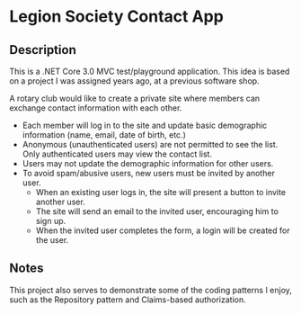 # Legion Society Contact App

## Description

This is a .NET Core 3.0 MVC test/playground application. This idea is based on a project I was assigned years ago, at a previous software shop.

A rotary club would like to create a private site where members can exchange contact information with each other.

- Each member will log in to the site and update basic demographic information (name, email, date of birth, etc.)
- Anonymous (unauthenticated users) are not permitted to see the list. Only authenticated users may view the contact list.
- Users may not update the demographic information for other users.
- To avoid spam/abusive users, new users must be invited by another user.
	- When an existing user logs in, the site will present a button to invite another user.
	- The site will send an email to the invited user, encouraging him to sign up.
	- When the invited user completes the form, a login will be created for the user.


## Notes

This project also serves to demonstrate some of the coding patterns I enjoy, such as the Repository pattern and Claims-based authorization.